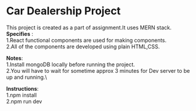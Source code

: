 # Car Dealership Project

This project is created as a part of assignment.It uses MERN stack.\
**Specifies** :\
1.React functional components are used for making components.\
2.All of the components are developed using plain HTML,CSS.

**Notes**:\
1.Install mongoDB locally before running the project.\
2.You will have to wait for sometime approx 3 minutes for Dev server to be up and running.\

**Instructions**:\
1.npm install\
2.npm run dev

